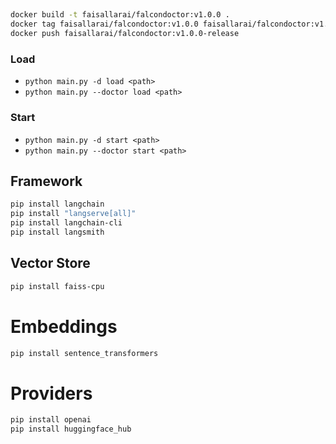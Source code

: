 
##

```sh
docker build -t faisallarai/falcondoctor:v1.0.0 .
docker tag faisallarai/falcondoctor:v1.0.0 faisallarai/falcondoctor:v1.0.0-release
docker push faisallarai/falcondoctor:v1.0.0-release
```

### Load

- `python main.py -d load <path>`
- `python main.py --doctor load <path>`

### Start

- `python main.py -d start <path>`
- `python main.py --doctor start <path>`

## Framework
```sh
pip install langchain
pip install "langserve[all]"
pip install langchain-cli
pip install langsmith
```

## Vector Store

```sh
pip install faiss-cpu
```

# Embeddings

```sh
pip install sentence_transformers
```

# Providers

```sh
pip install openai
pip install huggingface_hub
```





